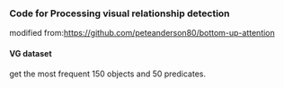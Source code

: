 ### Code for Processing visual relationship detection
modified from:https://github.com/peteanderson80/bottom-up-attention

#### VG dataset
get the most frequent 150 objects and 50 predicates.
